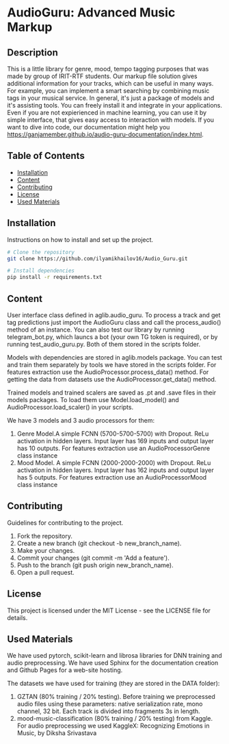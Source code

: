 # AudioGuru: Advanced Music Markup

## Description

This is a little library for genre, mood, tempo tagging purposes that was made by group of IRIT-RTF students. 
Our markup file solution gives additional information for your tracks, which can be useful in many ways. For example, you can implement a smart searching by combining music tags in your musical service.
In general, it's just a package of models and it's assisting tools. You can freely install it and integrate in your applications. Even if you are not expierienced in machine learning, you can use it by simple interface, that gives easy access to interaction with models.
If you want to dive into code, our documentation might help you https://ganjamember.github.io/audio-guru-documentation/index.html.

## Table of Contents

- [Installation](#installation)
- [Content](#content)
- [Contributing](#contributing)
- [License](#license)
- [Used Materials](#used_materials)

## Installation

Instructions on how to install and set up the project.

```bash
# Clone the repository
git clone https://github.com/ilyamikhailov16/Audio_Guru.git

# Install dependencies
pip install -r requirements.txt

```

## Content

User interface class defined in aglib.audio_guru. To process a track and get tag predictions just import the AudioGuru class and call the process_audio() method of an instance. You can also test our library by running telegram_bot.py, which launcs a bot (your own TG token is required), or by running test_audio_guru.py. Both of them stored in the scripts folder.

Models with dependencies are stored in aglib.models package. You can test and train them separately by tools we have stored in the scripts folder. For features extraction use the AudioProcessor.process_data() method. For getting the data from datasets use the AudioProcessor.get_data() method.

Trained models and trained scalers are saved as .pt and .save files in their models packages. To load them use Model.load_model() and AudioProcessor.load_scaler() in your scripts.

We have 3 models and 3 audio processors for them:
1) Genre Model.A simple FCNN (5700-5700-5700) with Dropout. ReLu activation in hidden layers. Input layer has 169 inputs and output layer has 10 outputs. For features extraction use an AudioProcessorGenre class instance
2) Mood Model. A simple FCNN (2000-2000-2000) with Dropout. ReLu activation in hidden layers. Input layer has 162 inputs and output layer has 5 outputs. For features extraction use an AudioProcessorMood class instance

## Contributing

Guidelines for contributing to the project.

1) Fork the repository.
2) Create a new branch (git checkout -b new_branch_name).
3) Make your changes.
4) Commit your changes (git commit -m 'Add a feature').
5) Push to the branch (git push origin new_branch_name).
6) Open a pull request.

## License

This project is licensed under the MIT License - see the LICENSE file for details.

## Used Materials

We have used pytorch, scikit-learn and librosa libraries for DNN training and audio preprocessing.
We have used Sphinx for the documentation creation and Github Pages for a web-site hosting.

The datasets we have used for training (they are stored in the DATA folder):
1) GZTAN (80% training / 20% testing). Before training we preprocessed audio files using these parameters: native serialization rate, mono channel, 32 bit. Each track is divided into fragments 3s in length.
2) mood-music-classification (80% training / 20% testing) from Kaggle. For audio preprocessing we used KaggleX: Recognizing Emotions in Music, by Diksha Srivastava

